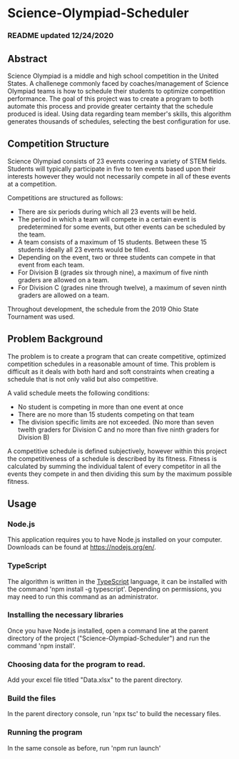 # Science-Olympiad-Scheduler
### README updated 12/24/2020

## Abstract
Science Olympiad is a middle and high school competition in the United States. A challenege commonly faced by coaches/management of Science Olympiad teams is how to schedule their students to optimize competition performance. The goal of this project was to create a program to both automate this process and provide greater certainty that the schedule produced is ideal. Using data regarding team member's skills, this algorithm generates thousands of schedules, selecting the best configuration for use.

## Competition Structure
Science Olympiad consists of 23 events covering a variety of STEM fields. Students will typically participate in five to ten events based upon their interests however they would not necessarily compete in all of these events at a competition.

Competitions are structured as follows:

* There are six periods during which all 23 events will be held.
* The period in which a team will compete in a certain event is predetermined for some events, but other events can be scheduled by the team.
* A team consists of a maximum of 15 students. Between these 15 students ideally all 23 events would be filled.
* Depending on the event, two or three students can compete in that event from each team.
* For Division B (grades six through nine), a maximum of five ninth graders are allowed on a team.
* For Division C (grades nine through twelve), a maximum of seven ninth graders are allowed on a team.

Throughout development, the schedule from the 2019 Ohio State Tournament was used.

## Problem Background
The problem is to create a program that can create competitive, optimized competition schedules in a reasonable amount of time. This problem is difficult as it deals with both hard and soft constraints when creating a schedule that is not only valid but also competitive.

A valid schedule meets the following conditions:
* No student is competing in more than one event at once
* There are no more than 15 students competing on that team
* The division specific limits are not exceeded. (No more than seven twelth graders for Division C and no more than five ninth graders for Division B)

A competitive schedule is defined subjectively, however within this project the competitiveness of a schedule is described by its fitness. Fitness is calculated by summing the individual talent of every competitor in all the events they compete in and then dividing this sum by the maximum possible fitness.

## Usage
### Node.js
This application requires you to have Node.js installed on your computer. Downloads can be found at https://nodejs.org/en/.

### TypeScript
The algorithm is written in the [TypeScript](https://www.typescriptlang.org) language, it can be installed with the command 'npm install -g typescript'. Depending on permissions, you may need to run this command as an administrator.

### Installing the necessary libraries
Once you have Node.js installed, open a command line at the parent directory of the project ("Science-Olympiad-Scheduler") and run the command 'npm install'.

### Choosing data for the program to read.
Add your excel file titled "Data.xlsx" to the parent directory.

### Build the files
In the parent directory console, run 'npx tsc' to build the necessary files.

### Running the program
In the same console as before, run 'npm run launch'
